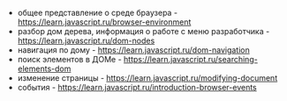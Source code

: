 - общее представление о среде браузера - https://learn.javascript.ru/browser-environment
- разбор дом дерева, информация о работе с меню разработчика - https://learn.javascript.ru/dom-nodes
- навигация по дому - https://learn.javascript.ru/dom-navigation
- поиск элементов в ДОМе - https://learn.javascript.ru/searching-elements-dom
- изменение страницы - https://learn.javascript.ru/modifying-document
- события - https://learn.javascript.ru/introduction-browser-events

